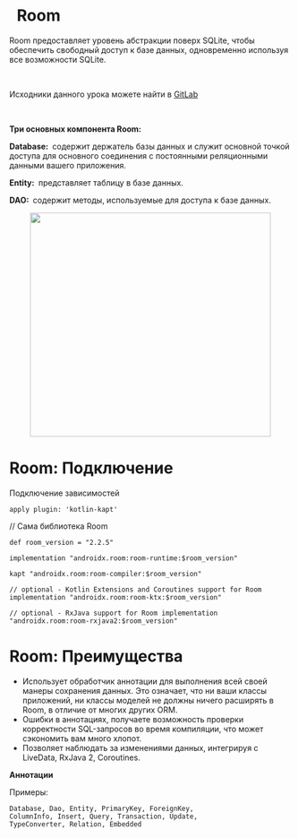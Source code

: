 <h1>  Room</h1>

<p>Room предоставляет уровень абстракции поверх SQLite, чтобы обеспечить свободный доступ к базе данных, одновременно используя все возможности SQLite.</p>

<p> </p>

<p>Исходники данного урока можете найти в <a href="https://gitlab.com/azatserzhan/jmart/-/tree/main/Lesson%2030.%20Room%201" rel="noopener noreferrer nofollow">GitLab</a></p>

<p> </p>

<p><strong>Три основных компонента Room:</strong></p>

<p><strong>Database: </strong> содержит держатель базы данных и служит основной точкой доступа для основного соединения с постоянными реляционными данными вашего приложения.</p>

<p><strong>Entity: </strong> представляет таблицу в базе данных.</p>

<p><strong>DAO: </strong> содержит методы, используемые для доступа к базе данных.</p>

<p style="text-align: center;"><img alt="" height="400" name="Снимок экрана 2022-05-23 в 18.11.23.png" src="https://ucarecdn.com/879ebae9-900f-441e-b8ac-f86ed663a284/" width="430"></p>


<h1>Room: Подключение</h1>

<p>Подключение зависимостей</p>

<pre><code>apply plugin: 'kotlin-kapt'</code></pre>

<p>// Сама библиотека Room</p>

<pre><code>def room_version = "2.2.5"

implementation "androidx.room:room-runtime:$room_version"

kapt "androidx.room:room-compiler:$room_version"

// optional - Kotlin Extensions and Coroutines support for Room implementation "androidx.room:room-ktx:$room_version"

// optional - RxJava support for Room implementation "androidx.room:room-rxjava2:$room_version"</code></pre>



<h1>Room: Преимущества</h1>

<ul>
	<li>Использует обработчик аннотации для выполнения всей своей манеры сохранения данных. Это означает, что ни ваши классы приложений, ни классы моделей не должны ничего расширять в Room, в отличие от многих других ORM.</li>
	<li>Ошибки в аннотациях, получаете возможность проверки корректности SQL-запросов во время компиляции, что может сэкономить вам много хлопот.</li>
	<li>Позволяет наблюдать за изменениями данных, интегрируя с LiveData, RxJava 2, Coroutines.</li>
</ul>

<p><strong>Аннотации</strong></p>

<p>Примеры:</p>

<pre><code>Database, Dao, Entity, PrimaryKey, ForeignKey, 
ColumnInfo, Insert, Query, Transaction, Update, 
TypeConverter, Relation, Embedded</code></pre>


